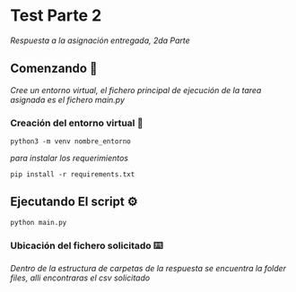 # Test Parte 2

_Respuesta a la asignación entregada, 2da Parte_

## Comenzando 🚀

_Cree un entorno virtual, el fichero principal de ejecución de la tarea asignada es el fichero main.py_

### Creación del entorno virtual 🔧

```
python3 -m venv nombre_entorno
```

_para instalar los requerimientos_

```
pip install -r requirements.txt
```

## Ejecutando El script ⚙️

```
python main.py
```

### Ubicación del fichero solicitado ⌨️

_Dentro de la estructura de carpetas de la respuesta se encuentra la folder files, alli encontraras el csv solicitado_

